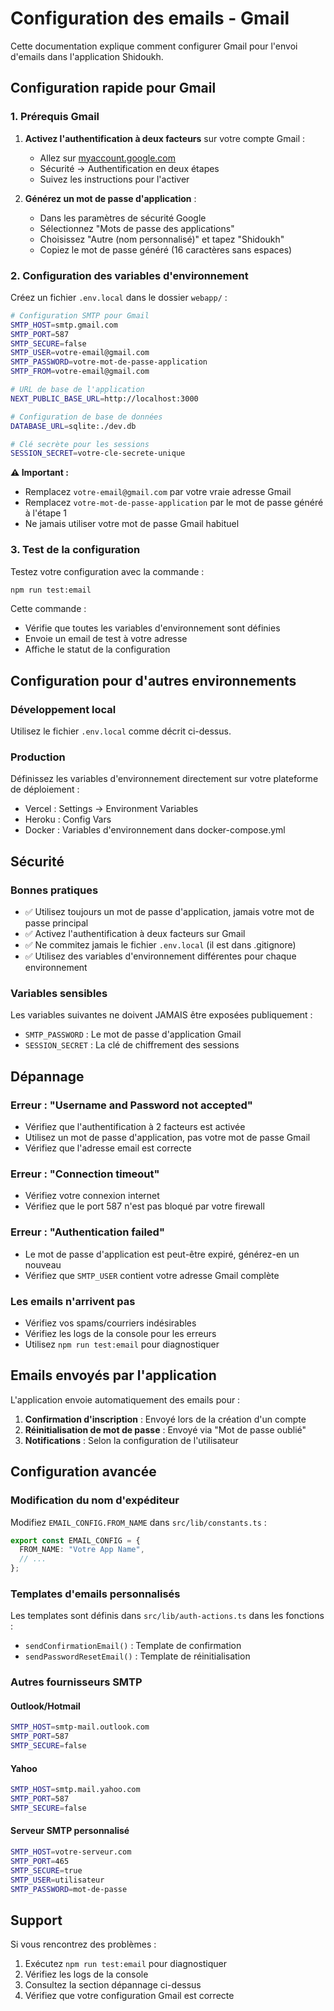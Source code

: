 # Configuration des emails - Gmail

Cette documentation explique comment configurer Gmail pour l'envoi d'emails dans l'application Shidoukh.

## Configuration rapide pour Gmail

### 1. Prérequis Gmail

1. **Activez l'authentification à deux facteurs** sur votre compte Gmail :
   - Allez sur [myaccount.google.com](https://myaccount.google.com)
   - Sécurité → Authentification en deux étapes
   - Suivez les instructions pour l'activer

2. **Générez un mot de passe d'application** :
   - Dans les paramètres de sécurité Google
   - Sélectionnez "Mots de passe des applications"
   - Choisissez "Autre (nom personnalisé)" et tapez "Shidoukh"
   - Copiez le mot de passe généré (16 caractères sans espaces)

### 2. Configuration des variables d'environnement

Créez un fichier `.env.local` dans le dossier `webapp/` :

```bash
# Configuration SMTP pour Gmail
SMTP_HOST=smtp.gmail.com
SMTP_PORT=587
SMTP_SECURE=false
SMTP_USER=votre-email@gmail.com
SMTP_PASSWORD=votre-mot-de-passe-application
SMTP_FROM=votre-email@gmail.com

# URL de base de l'application
NEXT_PUBLIC_BASE_URL=http://localhost:3000

# Configuration de base de données
DATABASE_URL=sqlite:./dev.db

# Clé secrète pour les sessions
SESSION_SECRET=votre-cle-secrete-unique
```

**⚠️ Important :**
- Remplacez `votre-email@gmail.com` par votre vraie adresse Gmail
- Remplacez `votre-mot-de-passe-application` par le mot de passe généré à l'étape 1
- Ne jamais utiliser votre mot de passe Gmail habituel

### 3. Test de la configuration

Testez votre configuration avec la commande :

```bash
npm run test:email
```

Cette commande :
- Vérifie que toutes les variables d'environnement sont définies
- Envoie un email de test à votre adresse
- Affiche le statut de la configuration

## Configuration pour d'autres environnements

### Développement local
Utilisez le fichier `.env.local` comme décrit ci-dessus.

### Production
Définissez les variables d'environnement directement sur votre plateforme de déploiement :
- Vercel : Settings → Environment Variables
- Heroku : Config Vars
- Docker : Variables d'environnement dans docker-compose.yml

## Sécurité

### Bonnes pratiques
- ✅ Utilisez toujours un mot de passe d'application, jamais votre mot de passe principal
- ✅ Activez l'authentification à deux facteurs sur Gmail
- ✅ Ne commitez jamais le fichier `.env.local` (il est dans .gitignore)
- ✅ Utilisez des variables d'environnement différentes pour chaque environnement

### Variables sensibles
Les variables suivantes ne doivent JAMAIS être exposées publiquement :
- `SMTP_PASSWORD` : Le mot de passe d'application Gmail
- `SESSION_SECRET` : La clé de chiffrement des sessions

## Dépannage

### Erreur : "Username and Password not accepted"
- Vérifiez que l'authentification à 2 facteurs est activée
- Utilisez un mot de passe d'application, pas votre mot de passe Gmail
- Vérifiez que l'adresse email est correcte

### Erreur : "Connection timeout"
- Vérifiez votre connexion internet
- Vérifiez que le port 587 n'est pas bloqué par votre firewall

### Erreur : "Authentication failed"
- Le mot de passe d'application est peut-être expiré, générez-en un nouveau
- Vérifiez que `SMTP_USER` contient votre adresse Gmail complète

### Les emails n'arrivent pas
- Vérifiez vos spams/courriers indésirables
- Vérifiez les logs de la console pour les erreurs
- Utilisez `npm run test:email` pour diagnostiquer

## Emails envoyés par l'application

L'application envoie automatiquement des emails pour :

1. **Confirmation d'inscription** : Envoyé lors de la création d'un compte
2. **Réinitialisation de mot de passe** : Envoyé via "Mot de passe oublié"
3. **Notifications** : Selon la configuration de l'utilisateur

## Configuration avancée

### Modification du nom d'expéditeur
Modifiez `EMAIL_CONFIG.FROM_NAME` dans `src/lib/constants.ts` :

```typescript
export const EMAIL_CONFIG = {
  FROM_NAME: "Votre App Name",
  // ...
};
```

### Templates d'emails personnalisés
Les templates sont définis dans `src/lib/auth-actions.ts` dans les fonctions :
- `sendConfirmationEmail()` : Template de confirmation
- `sendPasswordResetEmail()` : Template de réinitialisation

### Autres fournisseurs SMTP

#### Outlook/Hotmail
```bash
SMTP_HOST=smtp-mail.outlook.com
SMTP_PORT=587
SMTP_SECURE=false
```

#### Yahoo
```bash
SMTP_HOST=smtp.mail.yahoo.com
SMTP_PORT=587
SMTP_SECURE=false
```

#### Serveur SMTP personnalisé
```bash
SMTP_HOST=votre-serveur.com
SMTP_PORT=465
SMTP_SECURE=true
SMTP_USER=utilisateur
SMTP_PASSWORD=mot-de-passe
```

## Support

Si vous rencontrez des problèmes :
1. Exécutez `npm run test:email` pour diagnostiquer
2. Vérifiez les logs de la console
3. Consultez la section dépannage ci-dessus
4. Vérifiez que votre configuration Gmail est correcte